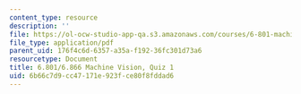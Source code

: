 ```yaml
---
content_type: resource
description: ''
file: https://ol-ocw-studio-app-qa.s3.amazonaws.com/courses/6-801-machine-vision-fall-2020/6b66c7d9cc47171e923fce80f8fddad6_MIT6_801F20_q1.pdf
file_type: application/pdf
parent_uid: 176f4c6d-6357-a35a-f192-36fc301d73a6
resourcetype: Document
title: 6.801/6.866 Machine Vision, Quiz 1
uid: 6b66c7d9-cc47-171e-923f-ce80f8fddad6
---
```

